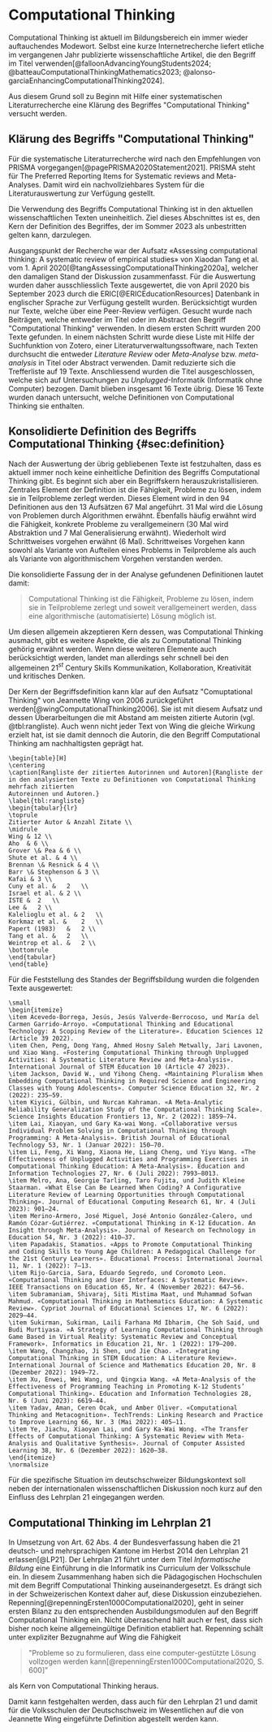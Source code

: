 # Computational Thinking

Computational Thinking ist aktuell im Bildungsbereich ein immer
wieder auftauchendes Modewort.
Selbst eine kurze Internetrecherche liefert etliche im vergangenen Jahr
publizierte wissenschaftliche Artikel, die den Begriff im Titel
verwenden[@falloonAdvancingYoungStudents2024;
@batteauComputationalThinkingMathematics2023;
@alonso-garciaEnhancingComputationalThinking2024].  

Aus diesem Grund soll zu Beginn mit Hilfe einer systematischen
Literaturrecherche eine Klärung des Begriffes "Computational Thinking"
versucht werden.

## Klärung des Begriffs "Computational Thinking"

Für die systematische Literaturrecherche wird nach den Empfehlungen von
PRISMA vorgegangen[@pagePRISMA2020Statement2021]. PRISMA steht für The
Preferred Reporting Items for Systematic reviews and Meta-Analyses.
Damit wird ein nachvollziehbares System für die Literaturauswertung zur
Verfügung gestellt.

Die Verwendung des Begriffs Computational Thinking ist in den aktuellen
wissenschaftlichen Texten uneinheitlich. Ziel dieses Abschnittes ist 
es, den Kern der Definition des Begriffes, der im Sommer 2023 als
unbestritten gelten kann, darzulegen.

Ausgangspunkt der Recherche war der Aufsatz «Assessing computational thinking: A systematic review of empirical
studies» von Xiaodan Tang et al. vom 1. April
2020[@tangAssessingComputationalThinking2020a], welcher den damaligen
Stand der Diskussion zusammenfasst. 
Für die Auswertung wurden daher ausschliesslich Texte ausgewertet, die
von April 2020 bis September 2023 durch
die ERIC[@ERICEducationResources] Datenbank in englischer Sprache zur
Verfügung gestellt wurden. Berücksichtigt wurden nur Texte, welche über
eine Peer-Review verfügen.
Gesucht wurde nach Beiträgen, welche entweder im Titel oder im Abstract
den Begriff "Computational Thinking" verwenden.
In diesem ersten Schritt wurden 200 Texte gefunden. In einem nächsten
Schritt wurde diese Liste mit Hilfe der Suchfunktion von Zotero, einer
Literaturverwaltungssoftware, nach
Texten durchsucht die entweder *Literature Review* oder *Meta-Analyse*
bzw. *meta-analysis*
in Titel oder Abstract verwenden. Damit reduzierte sich die Trefferliste
auf 19 Texte. Anschliessend wurden die Titel ausgeschlossen, welche sich
auf Untersuchungen zu *Unplugged*-Informatik (Informatik ohne Computer)
bezogen. Damit blieben insgesamt 16 Texte übrig. Diese 16 Texte wurden
danach untersucht, welche Definitionen
von Computational Thinking sie enthalten.

## Konsolidierte Definition des Begriffs Computational Thinking {#sec:definition}

Nach der Auswertung der übrig gebliebenen Texte ist festzuhalten, dass
es aktuell immer noch keine
einheitliche Definition des Begriffs Computational Thinking gibt. 
Es beginnt sich aber ein Begriffskern
herauszukristallisieren. Zentrales Element der Definition ist die Fähigkeit, Probleme zu
lösen, indem sie in Teilprobleme zerlegt werden. Dieses Element wird in
den 94 Definitionen aus den 13 Aufsätzen 67 Mal angeführt. 31 Mal wird die
Lösung von Problemen durch Algorithmen erwähnt. Ebenfalls häufig erwähnt
wird die Fähigkeit, konkrete Probleme zu verallgemeinern (30 Mal wird
Abstraktion und 7 Mal Generalisierung erwähnt). Wiederholt wird
Schrittweises vorgehen erwähnt (6 Mal). Schrittweises Vorgehen kann
sowohl als
Variante von Aufteilen eines Problems in Teilprobleme als auch als
Variante
von algorithmischem Vorgehen verstanden werden.

Die konsolidierte Fassung der in der Analyse gefundenen Definitionen
lautet damit:

>Computational Thinking ist die Fähigkeit, Probleme zu lösen,
>indem sie in Teilprobleme zerlegt und soweit verallgemeinert werden,
>dass eine algorithmische (automatisierte) Lösung möglich ist.

Um diesen allgemein akzeptieren Kern dessen, was Computational Thinking ausmacht, gibt es
weitere Aspekte, die als zu Computational Thinking gehörig erwähnt
werden. Wenn diese weiteren Elemente auch berücksichtigt werden, landet
man allerdings
sehr schnell bei den allgemeinen 21$^{st}$ Century Skills
Kommunikation, Kollaboration, Kreativität und kritisches Denken.

Der Kern der Begriffsdefinition kann klar auf den Aufsatz "Comuptational
Thinking" von Jeannette Wing von 2006 zurückgeführt
werden[@wingComputationalThinking2006]. Sie ist mit diesem Aufsatz und
dessen 
Überarbeitungen die mit Abstand am meisten zitierte
Autorin (vgl. @tbl:rangliste). Auch wenn nicht jeder Text von Wing die gleiche
Wirkung erzielt hat, ist sie damit dennoch die Autorin, die den Begriff Computational Thinking
am nachhaltigsten geprägt hat.

```{=latex}
\begin{table}[H]
\centering
\caption[Rangliste der zitierten Autorinnen und Autoren]{Rangliste der
in den analysierten Texte zu Definitionen von Computational Thinking mehrfach zitierten
Autoreinnen und Autoren.}
\label{tbl:rangliste}
\begin{tabular}{lr}
\toprule
Zitierter Autor & Anzahl Zitate \\
\midrule
Wing & 12 \\
Aho  & 6 \\
Grover \& Pea & 6 \\
Shute et al. & 4 \\
Brennan \& Resnick & 4 \\
Barr \& Stephenson & 3 \\
Kafai & 3 \\
Cuny et al. &	2	\\
Israel et al. & 2 \\
ISTE &	2	\\
Lee &	2 \\
Kalelioglu et al. &	2	\\
Korkmaz et al. &	2	\\
Papert (1983)	&	2 \\
Tang et al. &	2	\\
Weintrop et al. &	2 \\
\bottomrule
\end{tabular}
\end{table}
```
Für die Feststellung des Standes der Begriffsbildung wurden die
folgenden Texte ausgewertet:

```{=latex}
\small
\begin{itemize}
\item Acevedo-Borrega, Jesús, Jesús Valverde-Berrocoso, und María del Carmen Garrido-Arroyo. «Computational Thinking and Educational Technology: A Scoping Review of the Literature». Education Sciences 12 (Article 39 2022).  
\item Chen, Peng, Dong Yang, Ahmed Hosny Saleh Metwally, Jari Lavonen, und Xiao Wang. «Fostering Computational Thinking through Unplugged Activities: A Systematic Literature Review and Meta-Analysis». International Journal of STEM Education 10 (Article 47 2023).  
\item Jackson, David W., und Yihong Cheng. «Maintaining Pluralism When Embedding Computational Thinking in Required Science and Engineering Classes with Young Adolescents». Computer Science Education 32, Nr. 2 (2022): 235–59.  
\item Kiyici, Gülbin, und Nurcan Kahraman. «A Meta-Analytic Reliability Generalization Study of the Computational Thinking Scale». Science Insights Education Frontiers 13, Nr. 2 (2022): 1859–74.  
\item Lai, Xiaoyan, und Gary Ka-wai Wong. «Collaborative versus Individual Problem Solving in Computational Thinking through Programming: A Meta-Analysis». British Journal of Educational Technology 53, Nr. 1 (Januar 2022): 150–70.  
\item Li, Feng, Xi Wang, Xiaona He, Liang Cheng, und Yiyu Wang. «The Effectiveness of Unplugged Activities and Programming Exercises in Computational Thinking Education: A Meta-Analysis». Education and Information Technologies 27, Nr. 6 (Juli 2022): 7993–8013.  
\item Melro, Ana, Georgie Tarling, Taro Fujita, und Judith Kleine Staarman. «What Else Can Be Learned When Coding? A Configurative Literature Review of Learning Opportunities through Computational Thinking». Journal of Educational Computing Research 61, Nr. 4 (Juli 2023): 901–24.  
\item Merino-Armero, José Miguel, José Antonio González-Calero, und Ramón Cózar-Gutiérrez. «Computational Thinking in K-12 Education. An Insight through Meta-Analysis». Journal of Research on Technology in Education 54, Nr. 3 (2022): 410–37.  
\item Papadakis, Stamatios. «Apps to Promote Computational Thinking and Coding Skills to Young Age Children: A Pedagogical Challenge for the 21st Century Learners». Educational Process: International Journal 11, Nr. 1 (2022): 7–13.  
\item Rijo-Garcia, Sara, Eduardo Segredo, und Coromoto Leon. «Computational Thinking and User Interfaces: A Systematic Review». IEEE Transactions on Education 65, Nr. 4 (November 2022): 647–56.  
\item Subramaniam, Shivaraj, Siti Mistima Maat, und Muhammad Sofwan Mahmud. «Computational Thinking in Mathematics Education: A Systematic Review». Cypriot Journal of Educational Sciences 17, Nr. 6 (2022): 2029–44.  
\item Sukirman, Sukirman, Laili Farhana Md Ibharim, Che Soh Said, und Budi Murtiyasa. «A Strategy of Learning Computational Thinking through Game Based in Virtual Reality: Systematic Review and Conceptual Framework». Informatics in Education 21, Nr. 1 (2022): 179–200.  
\item Wang, Changzhao, Ji Shen, und Jie Chao. «Integrating Computational Thinking in STEM Education: A Literature Review». International Journal of Science and Mathematics Education 20, Nr. 8 (Dezember 2022): 1949–72.  
\item Xu, Enwei, Wei Wang, und Qingxia Wang. «A Meta-Analysis of the Effectiveness of Programming Teaching in Promoting K-12 Students’ Computational Thinking». Education and Information Technologies 28, Nr. 6 (Juni 2023): 6619–44.  
\item Yadav, Aman, Ceren Ocak, und Amber Oliver. «Computational Thinking and Metacognition». TechTrends: Linking Research and Practice to Improve Learning 66, Nr. 3 (Mai 2022): 405–11.  
\item Ye, Jiachu, Xiaoyan Lai, und Gary Ka-Wai Wong. «The Transfer Effects of Computational Thinking: A Systematic Review with Meta-Analysis and Qualitative Synthesis». Journal of Computer Assisted Learning 38, Nr. 6 (Dezember 2022): 1620–38.  
\end{itemize}
\normalsize
```

Für die spezifische Situation im deutschschweizer Bildungskontext soll
neben der internationalen wissenschaftlichen Diskussion noch kurz auf
den Einfluss des Lehrplan 21 eingegangen werden.

## Computational Thinking im Lehrplan 21

In Umsetzung von Art. 62 Abs. 4 der Bundesverfassung haben die 21
deutsch- und mehrsprachigen Kantone im Herbst 2014 den Lehrplan 21
erlassen[@LP21]. Der Lehrplan 21 führt unter dem Titel *Informatische
Bildung* eine
Einführung in die Informatik ins Curriculum der Volksschule ein. In
diesem Zusammenhang haben sich die Pädagogischen Hochschulen mit dem
Begriff Computational Thinking auseinandergesetzt. Es drängt sich in der Schweizerischen
Kontext daher auf, diese Diskussion einzubeziehen.
Repenning[@repenningErsten1000Computational2020], geht in seiner ersten
Bilanz zu den entsprechenden Ausbildungsmodulen auf den Begriff Computational Thinking
ein. Nicht überraschend hält auch er fest, dass sich bisher noch keine
allgemeingültige Definition etabliert hat. Repenning
schält unter expliziter Bezugnahme auf Wing die Fähigkeit 

>"Probleme so zu formulieren, dass eine computer-gestützte Lösung
>vollzogen werden kann[@repenningErsten1000Computational2020, S. 600]" 

als Kern von Computational Thinking heraus. 

Damit kann festgehalten werden, dass auch für den Lehrplan 21 und damit
für die Volksschulen der Deutschschweiz im
Wesentlichen auf die von Jeannette Wing eingeführte Definition abgestellt
werden kann.
